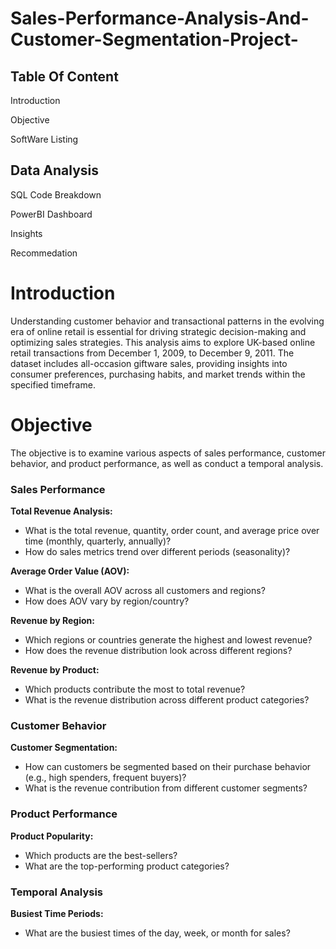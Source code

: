 # Sales-Performance-Analysis-And-Customer-Segmentation-Project-

## Table Of Content 
   Introduction
   
   Objective 
   
   SoftWare Listing 
   
   ## Data Analysis 

   SQL Code Breakdown 

   PowerBI Dashboard 

   Insights 

   Recommedation 

# Introduction 
   
Understanding customer behavior and transactional patterns in the evolving era of online retail is essential for driving strategic decision-making and optimizing sales strategies. This analysis aims to explore UK-based online retail transactions from December 1, 2009, to December 9, 2011. The dataset includes all-occasion giftware sales, providing insights into consumer preferences, purchasing habits, and market trends within the specified timeframe.

# Objective 

The objective is to examine various aspects of sales performance, customer behavior, and product performance, as well as conduct a temporal analysis. 

### Sales Performance

**Total Revenue Analysis:**
- What is the total revenue, quantity, order count, and average price over time (monthly, quarterly, annually)?
- How do sales metrics trend over different periods (seasonality)?

**Average Order Value (AOV):**
- What is the overall AOV across all customers and regions?
- How does AOV vary by region/country?

**Revenue by Region:**
- Which regions or countries generate the highest and lowest revenue?
- How does the revenue distribution look across different regions?

**Revenue by Product:**
- Which products contribute the most to total revenue?
- What is the revenue distribution across different product categories?

### Customer Behavior

**Customer Segmentation:**
- How can customers be segmented based on their purchase behavior (e.g., high spenders, frequent buyers)?
- What is the revenue contribution from different customer segments?

### Product Performance

**Product Popularity:**
- Which products are the best-sellers?
- What are the top-performing product categories?

### Temporal Analysis

**Busiest Time Periods:**
- What are the busiest times of the day, week, or month for sales?
